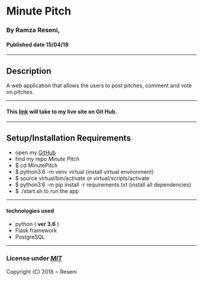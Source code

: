 # Minute Pitch

### By **Ramza Reseni**, 
#### Published date **15/04/18**
 ---
## Description
A web application that allows the users to post pitches, comment and vote on pitches.

---

#### This [link](https://github.com/ramza007/MinutePitch/) will take to my live site on Git Hub.

---

## Setup/Installation Requirements

* open my [GitHub](https://github.com/ramza007)
* find my repo *Minute Pitch*
* $ cd MinutePitch
* $ python3.6 -m venv virtual (install virtual environment)
* $ source virtual/bin/activate or virtual/scripts/activate
* $ python3.6 -m pip install -r requirements.txt (install all dependencies)
* $ ./start.sh to run the app

---

#### technologies used 
* python ( **ver 3.6** )
* Flask framework
* PostgreSQL
---

### License under [***MIT***](https://github.com/ramza007/MinutePitch/blob/master/LICENSE)

Copyright (C) 2018 ~ Reseni